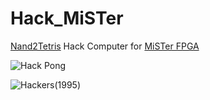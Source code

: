 # Hack_MiSTer
[Nand2Tetris](https://nand2tetris.org) Hack Computer for [MiSTer FPGA](https://github.com/mister-devel/main_mister/wiki)

![Hack Pong](https://i.imgur.com/tg9rRGh.png)

![Hackers(1995)](https://media1.tenor.com/images/15488ac9f8ed06d8d14cef13c78e1771/tenor.gif)
